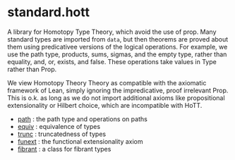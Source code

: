 standard.hott
=============

A library for Homotopy Type Theory, which avoid the use of prop. Many
standard types are imported from `data`, but then theorems
are proved about them using predicativee versions of the logical
operations. For example, we use the path type, products, sums, sigmas,
and the empty type, rather than equality, and, or, exists, and
false. These operations take values in Type rather than Prop.

We view Homotopy Theory Theory as compatible with the axiomatic
framework of Lean, simply ignoring the impredicative, proof irrelevant
Prop. This is o.k. as long as we do not import additional axioms like
propositional extensionality or Hilbert choice, which are incompatible
with HoTT.

* [path](path.lean) : the path type and operations on paths
* [equiv](equiv.lean) : equivalence of types
* [trunc](trunc.lean) : truncatedness of types
* [funext](funext.lean) : the functional extensionality axiom
* [fibrant](fibrant.lean) : a class for fibrant types
